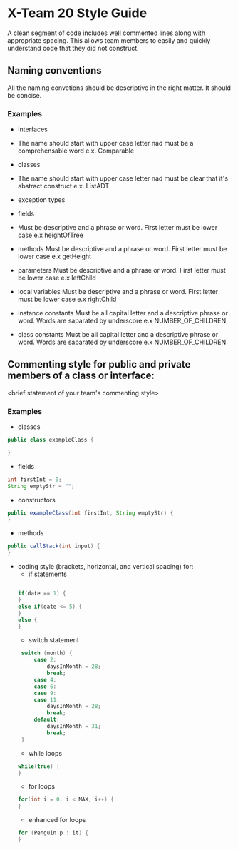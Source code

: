 # X-Team 20 Style Guide

A clean segment of code includes well commented lines along with appropriate spacing. This allows team members to easily and quickly understand code that they did not construct.

## Naming conventions

All the naming convetions should be descriptive in the right matter. It should be concise. 

### Examples
* interfaces
* The name should start with upper case letter nad must be a comprehensable word e.x. Comparable 
* classes
* The name should start with upper case letter nad must be clear that it's abstract construct e.x. ListADT
* exception types
 
* fields
 * Must be descriptive and a phrase or word. First letter must be lower case e.x heightOfTree
* methods
 Must be descriptive and a phrase or word. First letter must be lower case e.x getHeight
* parameters
 Must be descriptive and a phrase or word. First letter must be lower case e.x leftChild
* local variables
 Must be descriptive and a phrase or word. First letter must be lower case e.x rightChild
* instance constants
 Must be all capital letter and a descriptive phrase or word. Words are saparated by underscore e.x NUMBER_OF_CHILDREN
* class constants
 Must be all capital letter and a descriptive phrase or word. Words are saparated by underscore e.x NUMBER_OF_CHILDREN
## Commenting style for public and private members of a class or interface:

<brief statement of your team's commenting style>

### Examples

* classes
```Java
public class exampleClass {

}
```
* fields
```Java
int firstInt = 0;
String emptyStr = "";
```
* constructors
```Java
public exampleClass(int firstInt, String emptyStr) {
}
```
* methods
```Java
public callStack(int input) {
}
```
* coding style (brackets, horizontal, and vertical spacing) for:
  * if statements
  ``` Java
  
  if(date == 1) {
  }
  else if(date <= 5) {
  }
  else {
  }
  ```
  * switch statement
   ``` Java
    switch (month) {
        case 2:
            daysInMonth = 28;
            break;
        case 4:
        case 6:
        case 9:
        case 11:
            daysInMonth = 28;
            break;
        default:
            daysInMonth = 31;
            break;
    }
    ```
  * while loops
  ```Java
  while(true) {
  }
  ```
  * for loops
  ```Java
  for(int i = 0; i < MAX; i++) {
  }
  ```
  * enhanced for loops
  ```Java
  for (Penguin p : it) {
  }
  ```
